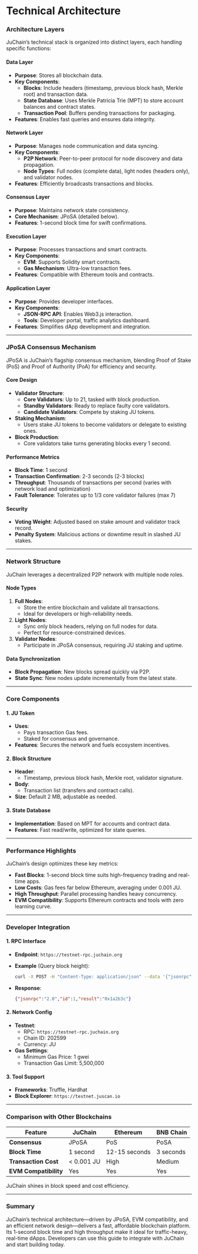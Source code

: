 # Technical Architecture

### Architecture Layers

JuChain’s technical stack is organized into distinct layers, each handling specific functions:

#### Data Layer

* **Purpose**: Stores all blockchain data.
* **Key Components**:
  * **Blocks**: Include headers (timestamp, previous block hash, Merkle root) and transaction data.
  * **State Database**: Uses Merkle Patricia Trie (MPT) to store account balances and contract states.
  * **Transaction Pool**: Buffers pending transactions for packaging.
* **Features**: Enables fast queries and ensures data integrity.

#### Network Layer

* **Purpose**: Manages node communication and data syncing.
* **Key Components**:
  * **P2P Network**: Peer-to-peer protocol for node discovery and data propagation.
  * **Node Types**: Full nodes (complete data), light nodes (headers only), and validator nodes.
* **Features**: Efficiently broadcasts transactions and blocks.

#### Consensus Layer

* **Purpose**: Maintains network state consistency.
* **Core Mechanism**: JPoSA (detailed below).
* **Features**: 1-second block time for swift confirmations.

#### Execution Layer

* **Purpose**: Processes transactions and smart contracts.
* **Key Components**:
  * **EVM**: Supports Solidity smart contracts.
  * **Gas Mechanism**: Ultra-low transaction fees.
* **Features**: Compatible with Ethereum tools and contracts.

#### Application Layer

* **Purpose**: Provides developer interfaces.
* **Key Components**:
  * **JSON-RPC API**: Enables Web3.js interaction.
  * **Tools**: Developer portal, traffic analytics dashboard.
* **Features**: Simplifies dApp development and integration.

***

### JPoSA Consensus Mechanism

JPoSA is JuChain’s flagship consensus mechanism, blending Proof of Stake (PoS) and Proof of Authority (PoA) for efficiency and security.

#### Core Design

* **Validator Structure**:
  * **Core Validators**: Up to 21, tasked with block production.
  * **Standby Validators**: Ready to replace faulty core validators.
  * **Candidate Validators**: Compete by staking JU tokens.
* **Staking Mechanism**:
  * Users stake JU tokens to become validators or delegate to existing ones.
* **Block Production**:
  * Core validators take turns generating blocks every 1 second.

#### Performance Metrics

* **Block Time**: 1 second
* **Transaction Confirmation**: 2-3 seconds (2-3 blocks)
* **Throughput**: Thousands of transactions per second (varies with network load and optimization)
* **Fault Tolerance**: Tolerates up to 1/3 core validator failures (max 7)

#### Security

* **Voting Weight**: Adjusted based on stake amount and validator track record.
* **Penalty System**: Malicious actions or downtime result in slashed JU stakes.

***

### Network Structure

JuChain leverages a decentralized P2P network with multiple node roles.

#### Node Types

1. **Full Nodes**:
   * Store the entire blockchain and validate all transactions.
   * Ideal for developers or high-reliability needs.
2. **Light Nodes**:
   * Sync only block headers, relying on full nodes for data.
   * Perfect for resource-constrained devices.
3. **Validator Nodes**:
   * Participate in JPoSA consensus, requiring JU staking and uptime.

#### Data Synchronization

* **Block Propagation**: New blocks spread quickly via P2P.
* **State Sync**: New nodes update incrementally from the latest state.

***

### Core Components

#### 1. JU Token

* **Uses**:
  * Pays transaction Gas fees.
  * Staked for consensus and governance.
* **Features**: Secures the network and fuels ecosystem incentives.

#### 2. Block Structure

* **Header**:
  * Timestamp, previous block hash, Merkle root, validator signature.
* **Body**:
  * Transaction list (transfers and contract calls).
* **Size**: Default 2 MB, adjustable as needed.

#### 3. State Database

* **Implementation**: Based on MPT for accounts and contract data.
* **Features**: Fast read/write, optimized for state queries.

***

### Performance Highlights

JuChain’s design optimizes these key metrics:

* **Fast Blocks**: 1-second block time suits high-frequency trading and real-time apps.
* **Low Costs**: Gas fees far below Ethereum, averaging under 0.001 JU.
* **High Throughput**: Parallel processing handles heavy concurrency.
* **EVM Compatibility**: Supports Ethereum contracts and tools with zero learning curve.

***

### Developer Integration

#### 1. RPC Interface

* **Endpoint**: `https://testnet-rpc.juchain.org`
*   **Example** (Query block height):

    ```bash
    curl -X POST -H "Content-Type: application/json" --data '{"jsonrpc":"2.0","method":"eth_blockNumber","params":[],"id":1}' https://testnet-rpc.juchain.org
    ```
*   **Response**:

    ```json
    {"jsonrpc":"2.0","id":1,"result":"0x1a2b3c"}
    ```

#### 2. Network Config

* **Testnet**:
  * RPC: `https://testnet-rpc.juchain.org`
  * Chain ID: 202599
  * Currency: JU
* **Gas Settings**:
  * Minimum Gas Price: 1 gwei
  * Transaction Gas Limit: 5,500,000

#### 3. Tool Support

* **Frameworks**: Truffle, Hardhat
* **Block Explorer**: `https://testnet.juscan.io`

***

### Comparison with Other Blockchains

| **Feature**           | **JuChain** | **Ethereum**  | **BNB Chain** |
| --------------------- | ----------- | ------------- | ------------- |
| **Consensus**         | JPoSA       | PoS           | PoSA          |
| **Block Time**        | 1 second    | 12-15 seconds | 3 seconds     |
| **Transaction Cost**  | < 0.001 JU  | High          | Medium        |
| **EVM Compatibility** | Yes         | Yes           | Yes           |

JuChain shines in block speed and cost efficiency.

***

### Summary

JuChain’s technical architecture—driven by JPoSA, EVM compatibility, and an efficient network design—delivers a fast, affordable blockchain platform. Its 1-second block time and high throughput make it ideal for traffic-heavy, real-time dApps. Developers can use this guide to integrate with JuChain and start building today.

